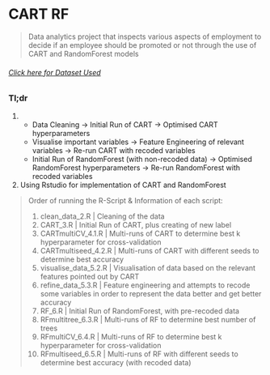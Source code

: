 # CART RF

> Data analytics project that inspects various aspects of employment to decide if an employee should be promoted or not through the use of CART and RandomForest models

###### [Click here for Dataset Used](https://www.kaggle.com/dgokeeffe/ibm-hr-wmore-rows)

### Tl;dr

1. * Data Cleaning -> Initial Run of CART -> Optimised CART hyperparameters
    * Visualise important variables -> Feature Engineering of relevant variables -> Re-run CART with recoded variables
    * Initial Run of RandomForest (with non-recoded data) -> Optimised RandomForest hyperparameters -> Re-run RandomForest with recoded variables
2. Using Rstudio for implementation of CART and RandomForest

> Order of running the R-Script & Information of each script:
> 1. clean_data_2.R | Cleaning of the data
> 2. CART_3.R | Initial Run of CART, plus creating of new label
> 3. CARTmultiCV_4.1.R | Multi-runs of CART to determine best k hyperparameter for cross-validation
> 4. CARTmultiseed_4.2.R | Multi-runs of CART with different seeds to determine best accuracy
> 5. visualise_data_5.2.R | Visualisation of data based on the relevant features pointed out by CART
> 6. refine_data_5.3.R | Feature engineering and attempts to recode some variables in order to represent the data better and get better accuracy
> 7. RF_6.R | Initial Run of RandomForest, with pre-recoded data
> 8. RFmultitree_6.3.R | Multi-runs of RF to determine best number of trees
> 9. RFmultiCV_6.4.R | Multi-runs of RF to determine best k hyperparameter for cross-validation
> 10. RFmultiseed_6.5.R | Multi-runs of RF with different seeds to determine best accuracy (with recoded data)